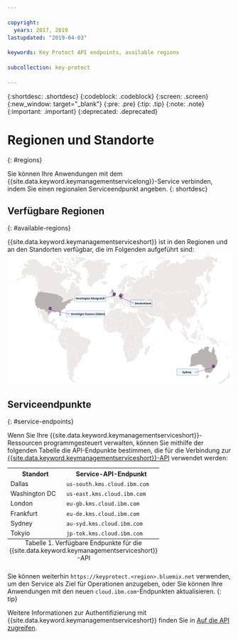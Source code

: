 ```yaml
---

copyright:
  years: 2017, 2019
lastupdated: "2019-04-03"

keywords: Key Protect API endpoints, available regions

subcollection: key-protect

---
```


{:shortdesc: .shortdesc}
{:codeblock: .codeblock}
{:screen: .screen}
{:new_window: target="_blank"}
{:pre: .pre}
{:tip: .tip}
{:note: .note}
{:important: .important}
{:deprecated: .deprecated}

# Regionen und Standorte
{: #regions}

Sie können Ihre Anwendungen mit dem {{site.data.keyword.keymanagementservicelong}}-Service verbinden, indem Sie einen regionalen Serviceendpunkt angeben.
{: shortdesc}

## Verfügbare Regionen
{: #available-regions}

{{site.data.keyword.keymanagementserviceshort}} ist in den Regionen und an den Standorten verfügbar, die im Folgenden aufgeführt sind:
![Regionen, in denen der Key Protect-Service verfügbar ist](images/world-map_min.svg)

## Serviceendpunkte
{: #service-endpoints}

Wenn Sie Ihre {{site.data.keyword.keymanagementserviceshort}}-Ressourcen programmgesteuert verwalten, können Sie mithilfe der folgenden Tabelle die API-Endpunkte bestimmen, die für die Verbindung zur [{{site.data.keyword.keymanagementserviceshort}}-API](https://{DomainName}/apidocs/key-protect) verwendet werden: 

<table>
    <tr>
        <th>Standort</th>
        <th>Service-API-Endpunkt</th>
    </tr>
    <tr>
        <td>Dallas</td>
        <td>
            <code>us-south.kms.cloud.ibm.com</code>
        </td>
    </tr>
    <tr>
        <td>Washington DC</td>
        <td>
            <code>us-east.kms.cloud.ibm.com</code>
        </td>
    </tr>
    <tr>
        <td>London</td>
        <td>
            <code>eu-gb.kms.cloud.ibm.com</code>
        </td>
    </tr>
    <tr>
        <td>Frankfurt</td>
        <td>
            <code>eu-de.kms.cloud.ibm.com</code>
        </td>
    </tr>
    <tr>
        <td>Sydney</td>
        <td>
            <code>au-syd.kms.cloud.ibm.com</code>
        </td>
    </tr>
    <tr>
        <td>Tokyio</td>
        <td>
            <code>jp-tok.kms.cloud.ibm.com</code>
        </td>
    </tr>
    <caption style="caption-side:bottom;">Tabelle 1. Verfügbare Endpunkte für die {{site.data.keyword.keymanagementserviceshort}}-API</caption>
</table>

Sie können weiterhin `https://keyprotect.<region>.bluemix.net` verwenden, um den Service als Ziel für Operationen anzugeben, oder Sie können Ihre Anwendungen mit den neuen `cloud.ibm.com`-Endpunkten aktualisieren. 
{: tip}

Weitere Informationen zur Authentifizierung mit {{site.data.keyword.keymanagementserviceshort}} finden Sie in [Auf die API zugreifen](/docs/services/key-protect?topic=key-protect-set-up-api).
